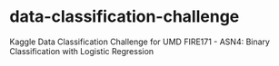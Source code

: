 # data-classification-challenge
Kaggle Data Classification Challenge for UMD FIRE171 - ASN4: Binary Classification with Logistic Regression
